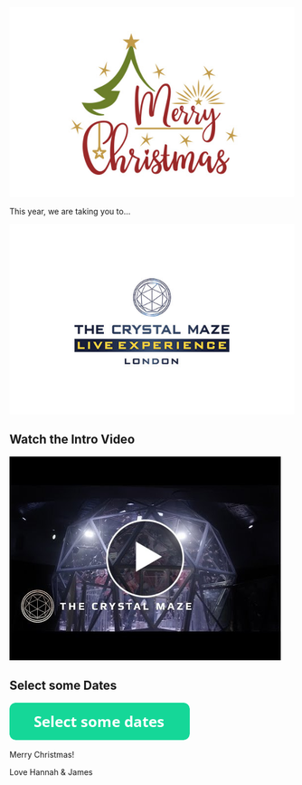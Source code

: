 ![Merry Christmas!](../assets/merrychristmas.jpg)

This year, we are taking you to...

![Crystal Maze!](../assets/crystalmaze.jpg)

## Watch the Intro Video

[![Crystal Maze!](../assets/crystalmazevideo.jpg)](https://youtu.be/N9H6Fr_wh90)


## Select some Dates

[![Select some dates!](../assets/button_select-some-dates.png)](https://doodle.com/poll/5fxrcrhvavmmcisc)

Merry Christmas!

Love Hannah & James